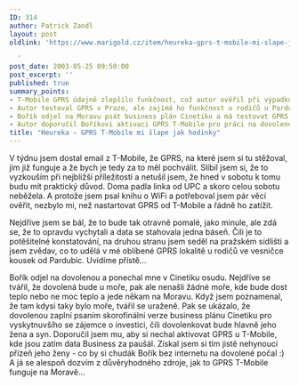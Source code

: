 ```yaml
---
ID: 314
author: Patrick Zandl
layout: post
oldlink: 'https://www.marigold.cz/item/heureka-gprs-t-mobile-mi-slape-jak-hodinky

  '
post_date: 2003-05-25 09:50:00
post_excerpt: ''
published: true
summary_points:
- T-Mobile GPRS údajně zlepšilo funkčnost, což autor ověřil při výpadku UPC.
- Autor testoval GPRS v Praze, ale zajímá ho funkčnost u rodičů u Pardubic.
- Bořík odjel na Moravu psát business plán Cinetiku a má testovat GPRS.
- Autor doporučil Boříkovi aktivaci GPRS T-Mobile pro práci na dovolené.
title: "Heureka – GPRS T-Mobile mi šlape jak hodinky"
---
```


<p>
V týdnu jsem dostal email z T-Mobile, že GPRS, na které jsem si tu stěžoval, jim již funguje a že bych je tedy za to měl pochválit. Slíbil jsem si, že to vyzkouším při nejbližší příležitosti a netušil jsem, že hned v sobotu k tomu budu mít praktický důvod. Doma padla linka od UPC a skoro celou sobotu neběžela. A protože jsem psal knihu o WiFi a potřeboval jsem pár věcí ověřit, nezbylo mi, než nastartovat GPRS od T-Mobile a řádně ho zatížit. </p>

<p>
Nejdříve jsem se bál, že to bude tak otravně pomalé, jako minule, ale zdá se, že to opravdu vychytali a data se stahovala jedna báseň. Čili je to potěšitelné konstatování, na druhou stranu jsem seděl na pražském sídlišti a jsem zvědav, co to udělá v mé oblíbené GPRS lokalitě u rodičů ve vesničce kousek od Pardubic. Uvidíme přístě...</p>

<p>
Bořík odjel na dovolenou a ponechal mne v Cinetiku osudu. Nejdříve se tvářil, že dovolená bude u moře, pak ale nenašli žádné moře, kde bude dost teplo nebo ne moc teplo a jede někam na Moravu. Když jsem poznamenal, že tam kdysi taky bylo moře, tvářil se uraženě. Pak se ukázalo, že dovolenou zaplní psaním skorofinální verze business plánu Cinetiku pro vyskytnuvšího se zájemce o investici, čili dovolenkovat bude hlavně jeho žena a syn. Doporučil jsem mu, aby si nechal aktivovat GPRS u T-Mobile, kde jsou zatím data Business za paušál. Získal jsem si tím jistě nehynoucí přízeň jeho ženy - co by si chudák Bořík bez internetu na dovolené počal :) A já se alespoň dozvím z důvěryhodného zdroje, jak to GPRS T-Mobile funguje na Moravě...</p>
